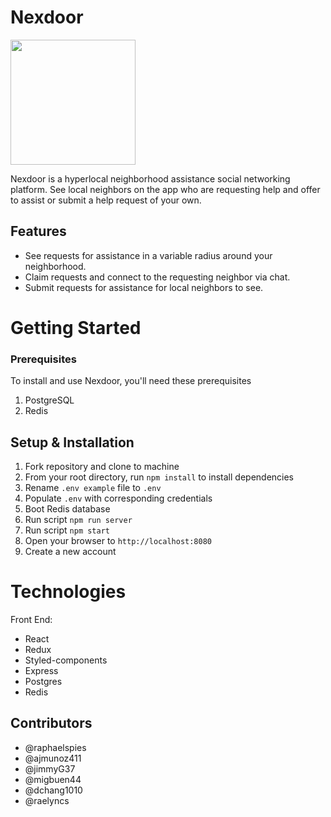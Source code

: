 

# Nexdoor 
<a href="https://github.com/jeremysylee/NexDoor"> <img src="https://user-images.githubusercontent.com/74673975/131412411-a4a65e3e-4ec9-4549-b994-0ab56e157f0d.png" width="200" /> </a> <div />

Nexdoor is a hyperlocal neighborhood assistance social networking platform. See local neighbors on the app who are requesting help and offer to assist or submit a help request of your own. 

## Features
* See requests for assistance in a variable radius around your neighborhood.
* Claim requests and connect to the requesting neighbor via chat. 
* Submit requests for assistance for local neighbors to see.

# Getting Started

### Prerequisites
To install and use Nexdoor, you'll need these prerequisites
1. PostgreSQL
2. Redis

## Setup & Installation
1. Fork repository and clone to machine
2. From your root directory, run `npm install` to install dependencies
3. Rename `.env example` file to `.env`
4. Populate `.env` with corresponding credentials
5. Boot Redis database
6. Run script `npm run server`
7. Run script `npm start`
8. Open your browser to `http://localhost:8080`
9. Create a new account

# Technologies
Front End: 
  * React
  * Redux
  * Styled-components
  * Express
  * Postgres
  * Redis

## Contributors
* @raphaelspies
* @ajmunoz411
* @jimmyG37
* @migbuen44
* @dchang1010
* @raelyncs


